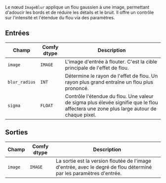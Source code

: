Le nœud `ImageBlur` applique un flou gaussien à une image, permettant d'adoucir les bords et de réduire les détails et le bruit. Il offre un contrôle sur l'intensité et l'étendue du flou via des paramètres.

## Entrées

| Champ          | Comfy dtype | Description                                                                   |
|----------------|-------------|-------------------------------------------------------------------------------|
| `image`        | `IMAGE`     | L'image d'entrée à flouter. C'est la cible principale de l'effet de flou. |
| `blur_radius`  | `INT`       | Détermine le rayon de l'effet de flou. Un rayon plus grand entraîne un flou plus prononcé. |
| `sigma`        | `FLOAT`     | Contrôle l'étendue du flou. Une valeur de sigma plus élevée signifie que le flou affectera une zone plus large autour de chaque pixel. |

## Sorties

| Champ | Comfy dtype | Description                                                              |
|-------|-------------|--------------------------------------------------------------------------|
| `image`| `IMAGE`     | La sortie est la version floutée de l'image d'entrée, avec le degré de flou déterminé par les paramètres d'entrée. |
